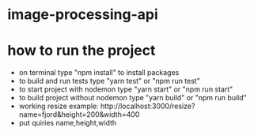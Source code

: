 # image-processing-api

# how to run the project

- on terminal type "npm install" to install packages
- to build and run tests type "yarn test" or "npm run test"
- to start project with nodemon type "yarn start" or "npm run start"
- to build project without nodemon type "yarn build" or "npm run build"
- working resize example: http://localhost:3000/resize?name=fjord&height=200&width=400
- put quiries name,height,width
